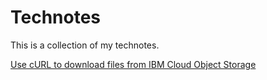# Technotes

This is a collection of my technotes.

[Use cURL to download files from IBM Cloud Object Storage](secure_download_from_cos.md)
